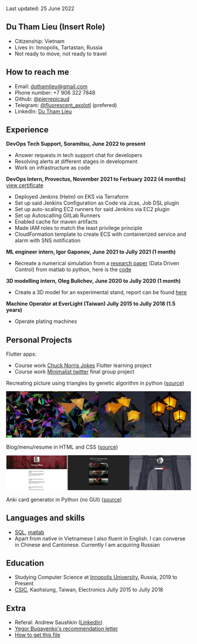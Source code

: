 Last updated: 25 June 2022
## Du Tham Lieu (Insert Role)
- Citizenship: Vietnam
- Lives in: Innopolis, Tartastan, Russia	
- Not ready to move, not ready to travel

## How to reach me
- Email: duthamlieu@gmail.com
- Phone number: +7 906 322 7848
- Github: [@pierrepicaud](https://github.com/pierrepicaud)
- Telegram: [@fluorescent_axolotl](https://t.me/fluorescent_axolotl) (prefered)
- LinkedIn: [Du Tham Lieu](https://www.linkedin.com/in/duthamlieu/)

## Experience
**DevOps Tech Support, Soramitsu, June 2022 to present**
- Answer requests in tech support chat for developers
- Resolving alerts at different stages in development
- Work on infrastructure as code

**DevOps Intern, Provectus, November 2021 to Ferbuary 2022 (4 months)** [view certificate](./_resources/devops.md)
- Deployed Jenkins (Helm) on EKS via Terraform
- Set up said Jenkins Configuration as Code via Jcas, Job DSL plugin
- Set up auto-scaling EC2 runners for said Jenkins via EC2 plugin
- Set up Autoscalling GitLab Runners
- Enabled cache for maven artifacts
- Made IAM roles to match the least privilege principle
- CloudFormation template to create ECS with containerized service and alarm with SNS notification

**ML engineer intern, Igor Gaponov, June 2021 to Jully 2021 (1 month)**
- Recreate a numerical simulation from a [research paper](https://arxiv.org/pdf/1611.03537.pdf) (Data Driven Control) from matlab to python, here is the [code](https://colab.research.google.com/drive/1MluMRif3-vMQV137lyqEi-uxBpX2NzRE?usp=sharing)

**3D modelling intern, Oleg Bulichev, June 2020 to Jully 2020 (1 month)**
- Create a 3D model for an experimental stand, report can be found [here](https://htmlpreview.github.io/?https://github.com/pierrepicaud/resume/blob/main/experimental_stand/intership_report.html)

**Machine Operator at EverLight (Taiwan) Jully 2015 to Jully 2018 (1.5 years)**
- Operate plating machines

## Personal Projects
Flutter apps:
- Course work [Chuck Norris Jokes](https://github.com/pierrepicaud/flutter_apps/tree/main/chuck_norris_jokes2) Flutter learning project
- Course work [Minimalist twitter](https://github.com/pierrepicaud/einstein) final group project

Recreating picture using triangles by genetic algorithm in python ([source](https://github.com/pierrepicaud/recreate_images_from_triangle))

![triangles.jpeg](./_resources/triangles.jpeg)


Blog/menu/resume in HTML and CSS ([source](https://github.com/pierrepicaud/coding_playground/tree/main/web/toy_projects))


![websites.jpg](./_resources/websites.jpg)




Anki card generator in Python (no GUI) ([source](https://github.com/pierrepicaud/coding_playground/tree/main/python/anki_mental_math_generator))

## Languages and skills
- [SQL](./_resources/sql.md), [matlab](./_resources/matlab.md)
- Apart from native in Vietnamese I also fluent in English. I can converse in Chinese and Cantonese. Currently I am acquiring Russian

## Education
- Studying Computer Science at [Innopolis University](https://innopolis.university/en/), Russia, 2019 to Present
- [CSIC](https://www.csic.khc.edu.tw/website/csic_EN/index.htm), Kaohsiung, Taiwan, Electronics Jully 2015 to Jully 2018

## Extra
- Referal: Andrew Saushkin ([LinkedIn](https://www.linkedin.com/in/andrew-saushkin/))
- [Yegor Bugayenko's recommendation letter](https://www.yegor256.com/2021/12/01/teaching.html)
- [How to get this file](https://superuser.com/a/722374)